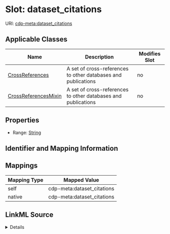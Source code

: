 

# Slot: dataset_citations

URI: [cdp-meta:dataset_citations](metadatadataset_citations)



<!-- no inheritance hierarchy -->





## Applicable Classes

| Name | Description | Modifies Slot |
| --- | --- | --- |
| [CrossReferences](CrossReferences.md) | A set of cross-references to other databases and publications |  no  |
| [CrossReferencesMixin](CrossReferencesMixin.md) | A set of cross-references to other databases and publications |  no  |







## Properties

* Range: [String](String.md)





## Identifier and Mapping Information








## Mappings

| Mapping Type | Mapped Value |
| ---  | ---  |
| self | cdp-meta:dataset_citations |
| native | cdp-meta:dataset_citations |




## LinkML Source

<details>
```yaml
name: dataset_citations
alias: dataset_citations
domain_of:
- CrossReferences
- CrossReferencesMixin
range: string

```
</details>